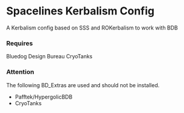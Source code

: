 # Spacelines Kerbalism Config

A Kerbalism config based on SSS and ROKerbalism to work with BDB

### Requires
Bluedog Design Bureau
CryoTanks

### Attention
The following BD_Extras are used and should not be installed.

- Pafftek/HypergolicBDB
- CryoTanks
